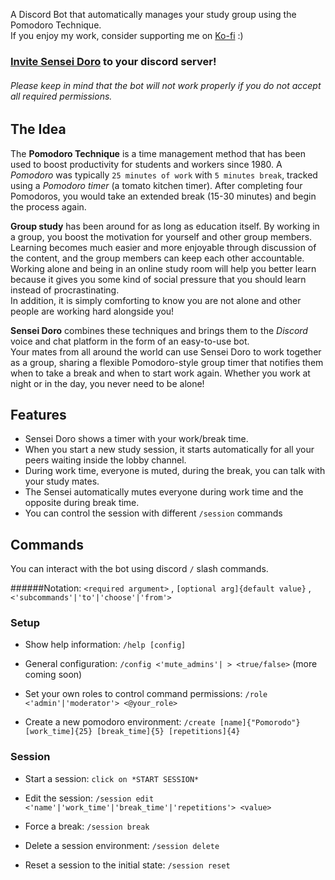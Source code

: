
A Discord Bot that automatically manages your study group using the Pomodoro Technique.    
If you enjoy my work, consider supporting me on [Ko-fi](https://ko-fi.com/shroominic) :)
### [**Invite Sensei Doro**](https://discord.com/api/oauth2/authorize?client_id=928304609636794388&permissions=21048400&scope=bot%20applications.commands)  to your discord server!
###### Please keep in mind that the bot will not work properly if you do not accept all required permissions.

The Idea
--------
The **Pomodoro Technique** is a time management method that has been used to boost productivity for students and workers since 1980.
A *Pomodoro* was typically `25 minutes of work` with `5 minutes break`, tracked using a *Pomodoro timer* (a tomato kitchen timer).
After completing four Pomodoros, you would take an extended break (15-30 minutes) and begin the process again.


**Group study** has been around for as long as education itself. By working in a group, you boost the motivation for yourself and other group members.   
Learning becomes much easier and more enjoyable through discussion of the content, and the group members can keep each other accountable.
Working alone and being in an online study room will help you better learn because it gives you some kind of social pressure that you should learn instead of procrastinating.  
In addition, it is simply comforting to know you are not alone and other people are working hard alongside you!


**Sensei Doro** combines these techniques and brings them to the *Discord* voice and chat platform in the form of an easy-to-use bot.  
Your mates from all around the world can use Sensei Doro to work together as a group, sharing a flexible Pomodoro-style group timer that notifies them when to take a break and when to start work again.
Whether you work at night or in the day, you never need to be alone!


Features
-----------
* Sensei Doro shows a timer with your work/break time.
* When you start a new study session, it starts automatically for all your peers waiting inside the lobby channel.
* During work time, everyone is muted, during the break, you can talk with your study mates.
* The Sensei automatically mutes everyone during work time and the opposite during break time.
* You can control the session with different `/session` commands

Commands
--------
You can interact with the bot using discord `/` slash commands.  


######Notation: `<required argument>` , `[optional arg]{default value}` , `<'subcommands'|'to'|'choose'|'from'>`   

### Setup
* Show help information: `/help [config]`   
- General configuration: `/config <'mute_admins'| > <true/false>` (more coming soon)
* Set your own roles to control command permissions: `/role <'admin'|'moderator'> <@your_role>`
- Create a new pomodoro environment: `/create [name]{"Pomorodo"} [work_time]{25} [break_time]{5} [repetitions]{4}`   


### Session
* Start a session: `click on *START SESSION*`
- Edit the session: `/session edit <'name'|'work_time'|'break_time'|'repetitions'> <value>`
* Force a break: `/session break`
- Delete a session environment: `/session delete`
* Reset a session to the initial state: `/session reset`

